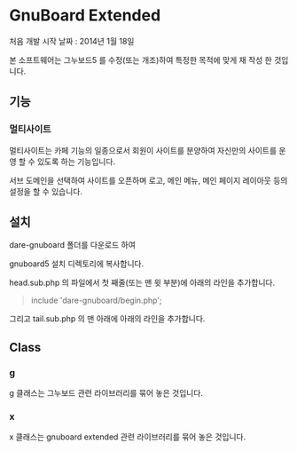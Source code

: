 # GnuBoard Extended #
처음 개발 시작 날짜 : 2014년 1월 18일
 
본 소프트웨어는 그누보드5 를 수정(또는 개조)하여 특정한 목적에 맞게 재 작성 한 것입니다.   

 

## 기능 ##

### 멀티사이트 ###

멀티사이트는 카페 기능의 일종으로서 회원이 사이트를 분양하여 자신만의 사이트를 운영 할 수 있도록 하는 기능입니다.

서브 도메인을 선택하여 사이트를 오픈하며 로고, 메인 메뉴, 메인 페이지 레이아웃 등의 설정을 할 수 있습니다.


 
## 설치 ##

dare-gnuboard 폴더를 다운로드 하여

gnuboard5 설치 디렉토리에 복사합니다.


head.sub.php 의 파일에서 첫 째줄(또는 맨 윗 부분)에  아래의 라인을 추가합니다.


> include 'dare-gnuboard/begin.php';


그리고 tail.sub.php 의 맨 아래에 아래의 라인을 추가합니다.

> <?include 'dare-gnuboard/end.php'?>








## Class ##
### g ###
g 클래스는 그누보드 관련 라이브러리를 묶어 놓은 것입니다.
### x ###
x 클래스는 gnuboard extended 관련 라이브러리를 묶어 놓은 것입니다.


